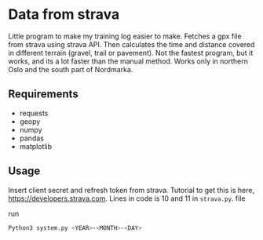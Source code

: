 
# Data from strava
Little program to make my training log easier to make. Fetches a gpx file from strava using strava API. Then calculates the time and distance covered in different terrain (gravel, trail or pavement). Not the fastest program, but it works, and its a lot faster than the manual method. Works only in northern Oslo and the south part of Nordmarka.

## Requirements
- requests
- geopy
- numpy
- pandas
- matplotlib

## Usage

Insert client secret and refresh token from strava. Tutorial to get this is here, https://developers.strava.com. Lines in code is 10 and 11 in `strava.py`. file

run
```BASH
Python3 system.py <YEAR>-<MONTH>-<DAY>
```